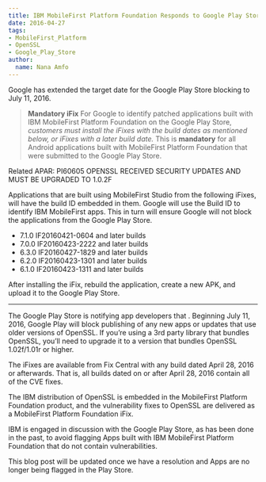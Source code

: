 ```yaml
---
title: IBM MobileFirst Platform Foundation Responds to Google Play Store Announcement of Blocking Apps Using Vulnerable OpenSSL Version
date: 2016-04-27
tags:
- MobileFirst_Platform
- OpenSSL
- Google_Play_Store
author:
  name: Nana Amfo
---
```


Google has extended the target date for the Google Play Store blocking to July 11, 2016.

> **Mandatory iFix**
For Google to identify patched applications built with IBM MobileFirst Platform Foundation on the Google Play Store, *customers must install the iFixes with the build dates as mentioned below, or iFixes with a later build date.* This is <strong>mandatory</strong> for all Android applications built with MobileFirst Platform Foundation that were submitted to the Google Play Store.

Related APAR: PI60605 OPENSSL RECEIVED SECURITY UPDATES AND MUST BE UPGRADED TO 1.0.2F

Applications that are built using MobileFirst Studio from the following iFixes, will have the build ID embedded in them. Google will use the Build ID to identify IBM MobileFirst apps. This in turn will ensure Google will not block the applications from the Google Play Store.

* 7.1.0 IF20160421-0604 and later builds
* 7.0.0 IF20160423-2222 and later builds
* 6.3.0 IF20160427-1829 and later builds
* 6.2.0 IF20160423-1301 and later builds
* 6.1.0 IF20160423-1311 and later builds

After installing the iFix, rebuild the application, create a new APK, and upload it to the Google Play Store.

<hr/>


The Google Play Store is notifying app developers that . Beginning July 11, 2016, Google Play will block publishing of any new apps or updates that use older versions of OpenSSL. If you’re using a 3rd party library that bundles OpenSSL, you’ll need to upgrade it to a version that bundles OpenSSL 1.02f/1.01r or higher. 

The iFixes are available from Fix Central with any build dated April 28, 2016 or afterwards. That is, all builds dated on or after April 28, 2016 contain all of the CVE fixes.

The IBM distribution of OpenSSL is embedded in the MobileFirst Platform Foundation product, and the vulnerability fixes to OpenSSL are delivered as a MobileFirst Platform Foundation iFix. 

IBM is engaged in discussion with the Google Play Store, as has been done in the past, to avoid flagging Apps built with IBM MobileFirst Platform Foundation that do not contain vulnerabilities.

This blog post will be updated once we have a resolution and Apps are no longer being flagged in the Play Store.
